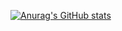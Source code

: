 [![Anurag's GitHub stats](https://github-readme-stats.vercel.app/api?username=brnrj)](https://github.com/anuraghazra/github-readme-stats)